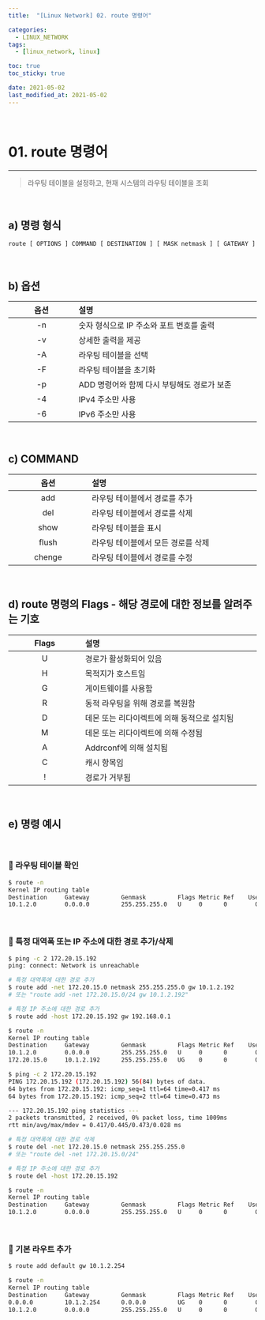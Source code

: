 ```yaml
---
title:  "[Linux Network] 02. route 명령어" 

categories:
  - LINUX_NETWORK
tags:
  - [linux_network, linux]

toc: true
toc_sticky: true

date: 2021-05-02
last_modified_at: 2021-05-02
---
```

<br>

# 01. route 명령어
---

<style>
table {
    font-size: 12pt;
}
table th:first-of-type {
    width: 5%;
}
table th:nth-of-type(2) {
    width: 15%;
}
table th:nth-of-type(3) {
    width: 50%;
}
table th:nth-of-type(4) {
    width: 30%;
}
big {
    font-size: 15pt;
}
</style>

> 라우팅 테이블을 설정하고, 현재 시스템의 라우팅 테이블을 조회

<br>

## a) 명령 형식

```bash
route [ OPTIONS ] COMMAND [ DESTINATION ] [ MASK netmask ] [ GATEWAY ] [ METRIC metric ] [ IF interface ]
```

<br>

## b) 옵션

| 옵션 | 설명 |
|:---:|:---|
|-n|숫자 형식으로 IP 주소와 포트 번호를 출력|
|-v|상세한 출력을 제공|
|-A|라우팅 테이블을 선택|
|-F|라우팅 테이블을 초기화|
|-p|ADD 명령어와 함께 다시 부팅해도 경로가 보존|
|-4|IPv4 주소만 사용|
|-6|IPv6 주소만 사용|

<br>

## c) COMMAND

| 옵션 | 설명 |
|:---:|:---|
|add|라우팅 테이블에서 경로를 추가|
|del|라우팅 테이블에서 경로를 삭제|
|show|라우팅 테이블을 표시|
|flush|라우팅 테이블에서 모든 경로를 삭제|
|chenge|라우팅 테이블에서 경로를 수정|

<br>

## d) route 명령의 Flags - 해당 경로에 대한 정보를 알려주는 기호

| Flags | 설명 |
|:---:|:---|
|U|경로가 활성화되어 있음|
|H|목적지가 호스트임|
|G|게이트웨이를 사용함|
|R|동적 라우팅을 위해 경로를 복원함|
|D|데몬 또는 리다이렉트에 의해 동적으로 설치됨|
|M|데몬 또는 리다이렉트에 의해 수정됨|
|A|Addrconf에 의해 설치됨|
|C|캐시 항목임|
|!|경로가 거부됨|

<br>

## e) 명령 예시

<br>

### 📜 라우팅 테이블 확인

```bash
$ route -n
Kernel IP routing table
Destination     Gateway         Genmask         Flags Metric Ref    Use Iface
10.1.2.0        0.0.0.0         255.255.255.0   U     0      0        0 ens32
```

<br>

### 📜 특정 대역폭 또는 IP 주소에 대한 경로 추가/삭제

```bash
$ ping -c 2 172.20.15.192
ping: connect: Network is unreachable

# 특정 대역폭에 대한 경로 추가
$ route add -net 172.20.15.0 netmask 255.255.255.0 gw 10.1.2.192
# 또는 "route add -net 172.20.15.0/24 gw 10.1.2.192"

# 특정 IP 주소에 대한 경로 추가
$ route add -host 172.20.15.192 gw 192.168.0.1

$ route -n
Kernel IP routing table
Destination     Gateway         Genmask         Flags Metric Ref    Use Iface
10.1.2.0        0.0.0.0         255.255.255.0   U     0      0        0 ens32
172.20.15.0     10.1.2.192      255.255.255.0   UG    0      0        0 ens32

$ ping -c 2 172.20.15.192
PING 172.20.15.192 (172.20.15.192) 56(84) bytes of data.
64 bytes from 172.20.15.192: icmp_seq=1 ttl=64 time=0.417 ms
64 bytes from 172.20.15.192: icmp_seq=2 ttl=64 time=0.473 ms

--- 172.20.15.192 ping statistics ---
2 packets transmitted, 2 received, 0% packet loss, time 1009ms
rtt min/avg/max/mdev = 0.417/0.445/0.473/0.028 ms

# 특정 대역폭에 대한 경로 삭제
$ route del -net 172.20.15.0 netmask 255.255.255.0
# 또는 "route del -net 172.20.15.0/24"

# 특정 IP 주소에 대한 경로 추가
$ route del -host 172.20.15.192 

$ route -n
Kernel IP routing table
Destination     Gateway         Genmask         Flags Metric Ref    Use Iface
10.1.2.0        0.0.0.0         255.255.255.0   U     0      0        0 ens32
```

<br>

### 📜 기본 라우트 추가

```bash
$ route add default gw 10.1.2.254

$ route -n
Kernel IP routing table
Destination     Gateway         Genmask         Flags Metric Ref    Use Iface
0.0.0.0         10.1.2.254      0.0.0.0         UG    0      0        0 ens32
10.1.2.0        0.0.0.0         255.255.255.0   U     0      0        0 ens32
```